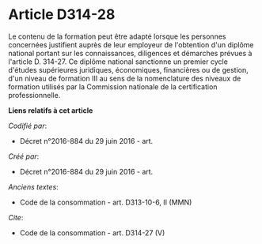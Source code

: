 # Article D314-28

Le contenu de la formation peut être adapté lorsque les personnes concernées justifient auprès de leur employeur de
l'obtention d'un diplôme national portant sur les connaissances, diligences et démarches prévues à l'article D. 314-27. Ce
diplôme national sanctionne un premier cycle d'études supérieures juridiques, économiques, financières ou de gestion, d'un
niveau de formation III au sens de la nomenclature des niveaux de formation utilisés par la Commission nationale de la
certification professionnelle.

**Liens relatifs à cet article**

_Codifié par_:

  - Décret n°2016-884 du 29 juin 2016 - art.

_Créé par_:

  - Décret n°2016-884 du 29 juin 2016 - art.

_Anciens textes_:

  - Code de la consommation - art. D313-10-6, II (MMN)

_Cite_:

  - Code de la consommation - art. D314-27 (V)
